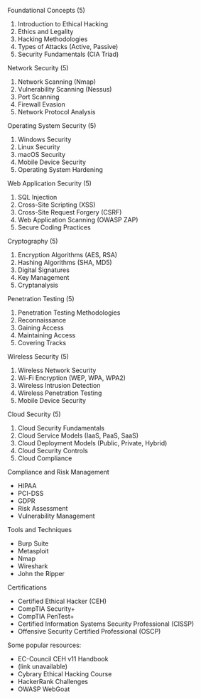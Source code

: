 Foundational Concepts (5)

1. Introduction to Ethical Hacking
2. Ethics and Legality
3. Hacking Methodologies
4. Types of Attacks (Active, Passive)
5. Security Fundamentals (CIA Triad)


Network Security (5)

1. Network Scanning (Nmap)
2. Vulnerability Scanning (Nessus)
3. Port Scanning
4. Firewall Evasion
5. Network Protocol Analysis


Operating System Security (5)

1. Windows Security
2. Linux Security
3. macOS Security
4. Mobile Device Security
5. Operating System Hardening


Web Application Security (5)

1. SQL Injection
2. Cross-Site Scripting (XSS)
3. Cross-Site Request Forgery (CSRF)
4. Web Application Scanning (OWASP ZAP)
5. Secure Coding Practices


Cryptography (5)

1. Encryption Algorithms (AES, RSA)
2. Hashing Algorithms (SHA, MD5)
3. Digital Signatures
4. Key Management
5. Cryptanalysis


Penetration Testing (5)

1. Penetration Testing Methodologies
2. Reconnaissance
3. Gaining Access
4. Maintaining Access
5. Covering Tracks


Wireless Security (5)

1. Wireless Network Security
2. Wi-Fi Encryption (WEP, WPA, WPA2)
3. Wireless Intrusion Detection
4. Wireless Penetration Testing
5. Mobile Device Security


Cloud Security (5)

1. Cloud Security Fundamentals
2. Cloud Service Models (IaaS, PaaS, SaaS)
3. Cloud Deployment Models (Public, Private, Hybrid)
4. Cloud Security Controls
5. Cloud Compliance


Compliance and Risk Management

- HIPAA
- PCI-DSS
- GDPR
- Risk Assessment
- Vulnerability Management


Tools and Techniques

- Burp Suite
- Metasploit
- Nmap
- Wireshark
- John the Ripper


Certifications

- Certified Ethical Hacker (CEH)
- CompTIA Security+
- CompTIA PenTest+
- Certified Information Systems Security Professional (CISSP)
- Offensive Security Certified Professional (OSCP)


Some popular resources:


- EC-Council CEH v11 Handbook
- (link unavailable)
- Cybrary Ethical Hacking Course
- HackerRank Challenges
- OWASP WebGoat
